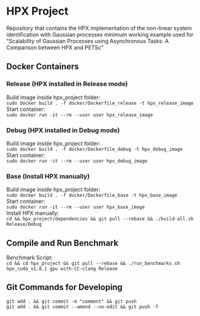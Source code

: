 # HPX Project

Repository that contains the HPX implementation of the non-linear system
identification with Gaussian processes minimum working example used for
"Scalability of Gaussian Processes using Asynchronous Tasks:
A Comparison between HPX and PETSc"

## Docker Containers

### Release (HPX installed in Release mode)

Build image inside hpx_project folder:  
`sudo docker build . -f docker/Dockerfile_release -t hpx_release_image`  
Start container:  
`sudo docker run -it --rm --user user hpx_release_image`  

### Debug (HPX installed in Debug mode)

Build image inside hpx_project folder:  
`sudo docker build . -f docker/Dockerfile_debug -t hpx_debug_image`  
Start container:  
`sudo docker run -it --rm --user user hpx_debug_image`  

### Base (Install HPX manually)

Build image inside hpx_project folder:  
`sudo docker build . -f docker/Dockerfile_base -t hpx_base_image`  
Start container:  
`sudo docker run -it --rm --user user hpx_base_image`  
Install HPX manually:  
`cd && hpx_project/dependencies && git pull --rebase && ./build-all.sh Release/Debug`  

## Compile and Run Benchmark

Benchmark Script:  
`cd && cd hpx_project && git pull --rebase && ./run_benchmarks.sh hpx_cuda_v1.8.1 gpu with-CC-clang Release`  

## Git Commands for Developing

`git add . && git commit -m "comment" && git push`  
`git add . && git commit --amend --no-edit && git push -f`
